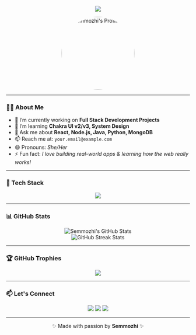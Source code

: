 <!-- Banner Image -->
<p align="center">
  <img src="https://capsule-render.vercel.app/api?type=waving&color=gradient&height=200&section=header&text=Hi%20I'm%20Semmozhi!👋&fontSize=40&fontAlignY=35&desc=A%20Passionate%20Fullstack%20Developer&descAlignY=55&descAlign=60" />
</p>

<!-- Profile Pic -->
<p align="center">
  <img src="https://avatars.githubusercontent.com/u/YOUR_GITHUB_ID?v=4" width="200" alt="Semmozhi's Profile Pic" style="border-radius: 50%" />
</p>

---

### 🧑‍💻 About Me

- 🔭 I’m currently working on **Full Stack Development Projects**
- 🌱 I’m learning **Chakra UI v2/v3, System Design**
- 💬 Ask me about **React, Node.js, Java, Python, MongoDB**
- 📫 Reach me at: `your.email@example.com`
- 😄 Pronouns: *She/Her*
- ⚡ Fun fact: *I love building real-world apps & learning how the web really works!*

---

### 🚀 Tech Stack

<p align="center">
  <img src="https://skillicons.dev/icons?i=html,css,js,react,nodejs,express,mysql,mongodb,java,python,c,git,github,vscode,figma" />
</p>

---

### 📊 GitHub Stats

<p align="center">
  <img src="https://github-readme-stats.vercel.app/api?username=chezhian22&show_icons=true&theme=radical" alt="Semmozhi's GitHub Stats" />
  <br />
  <img src="https://github-readme-streak-stats.herokuapp.com/?user=chezhian22&theme=radical" alt="GitHub Streak Stats" />
</p>

---

### 🏆 GitHub Trophies

<p align="center">
  <img src="https://github-profile-trophy.vercel.app/?username=chezhian22&theme=radical&no-frame=true&no-bg=true&margin-w=4" />
</p>

---

### 📫 Let's Connect

<p align="center">
  <a href="https://www.linkedin.com/in/your-linkedin-id/"><img src="https://img.shields.io/badge/LinkedIn-blue?style=for-the-badge&logo=linkedin" /></a>
  <a href="mailto:your.email@example.com"><img src="https://img.shields.io/badge/Email-red?style=for-the-badge&logo=gmail" /></a>
  <a href="https://your-portfolio-link.com"><img src="https://img.shields.io/badge/Portfolio-000?style=for-the-badge&logo=vercel" /></a>
</p>

---

<p align="center">✨ Made with passion by <b>Semmozhi</b> ✨</p>
